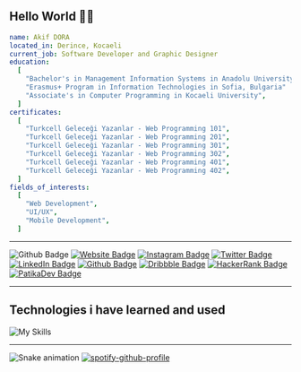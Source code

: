 ## Hello World 👋🏾

```yaml
name: Akif DORA
located_in: Derince, Kocaeli
current_job: Software Developer and Graphic Designer
education:
  [
    "Bachelor's in Management Information Systems in Anadolu University",
    "Erasmus+ Program in Information Technologies in Sofia, Bulgaria"
    "Associate's in Computer Programming in Kocaeli University",
  ]
certificates:
  [
    "Turkcell Geleceği Yazanlar - Web Programming 101",
    "Turkcell Geleceği Yazanlar - Web Programming 201",
    "Turkcell Geleceği Yazanlar - Web Programming 301",
    "Turkcell Geleceği Yazanlar - Web Programming 302",
    "Turkcell Geleceği Yazanlar - Web Programming 401",
    "Turkcell Geleceği Yazanlar - Web Programming 402",
  ]
fields_of_interests:
  [
    "Web Development",
    "UI/UX",
    "Mobile Development",
  ]
```

------------

![Github Badge](https://komarev.com/ghpvc/?username=akifdora&color=blueviolet)
[![Website Badge](https://img.shields.io/badge/-Website-1db5e7?style=flat-quare&labelColor=1db5e7&logo=internetexplorer&logoColor=white&link=link)](https://akifdora.github.io)
[![Instagram Badge](https://img.shields.io/badge/-Instagram-C13584?style=flat-quare&labelColor=C13584&logo=instagram&logoColor=white&link=link)](https://instagram.com/benakifdora)
[![Twitter Badge](https://img.shields.io/badge/-Twitter-1d9bf0?style=flat-quare&labelColor=1d9bf0&logo=twitter&logoColor=white&link=link)](https://twitter.com/benakifdora)
[![LinkedIn Badge](https://img.shields.io/badge/-LinkedIn-0a66c2?style=flat-quare&labelColor=0a66c2&logo=linkedin&logoColor=white&link=link)](https://www.linkedin.com/in/akifdora/)
[![Github Badge](https://img.shields.io/badge/-Github-000000?style=flat-quare&labelColor=000000&logo=github&logoColor=white&link=link)](https://github.com/akifdora) 
[![Dribbble Badge](https://img.shields.io/badge/-Dribbble-e84c88?style=flat-quare&labelColor=e84c88&logo=dribbble&logoColor=white&link=link)](https://dribbble.com/akifdora)
[![HackerRank Badge](https://img.shields.io/badge/-HackerRank-0e131c?style=flat-quare&labelColor=0e131c&logo=hackerrank&logoColor=white&link=link)](https://www.hackerrank.com/akifdora)
[![PatikaDev Badge](https://img.shields.io/badge/-Patika.dev-0e131c?style=flat-quare&labelColor=0e131c&logo=circle&logoColor=white&link=link)](https://app.patika.dev/akifdora)

------------

## Technologies i have learned and used
![My Skills](https://skillicons.dev/icons?i=js,nodejs,flutter,php,c,cs,cpp,mysql,sqlite,ps,ai,figma,xd)

------------

![Snake animation](https://github.com/thepiyushmalhotra/thepiyushmalhotra/blob/output/github-contribution-grid-snake.svg)
[![spotify-github-profile](https://spotify-github-profile.vercel.app/api/view?uid=akifdora&cover_image=true&theme=novatorem&show_offline=false&background_color=121212&bar_color=53b14f&bar_color_cover=false)](https://github.com/kittinan/spotify-github-profile)
